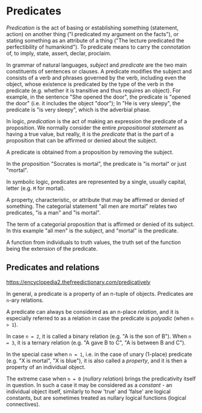 # Predicates

*Predication* is the act of basing or establishing something (statement, action) on another thing ("I predicated my argument on the facts"), or stating something as an attribute of a thing ("The lecture predicated the perfectibility of humankind"). To predicate means to carry the connotation of, to imply, state, assert, declar, proclaim.

In grammar of natural languages, *subject* and *predicate* are the two main constituents of sentences or clauses. A predicate modifies the subject and consists of a verb and phrases governed by the verb, including even the object, whose existence is predicated by the type of the verb in the predicate (e.g. whether it is transitive and thus requires an object). For example, in the sentence "She opened the door", the predicate is "opened the door" (i.e. it includes the object "door"); In "He is very sleepy", the predicate is "is very sleepy", which is the adverbial phase.

In logic, *predication* is the act of making an expression the predicate of a proposition. We normally consider the entire *propositional statement* as having a true value, but really, it is the *predicate* that is the part of a proposition that can be affirmed or denied about the subject.

A predicate is obtained from a proposition by removing the subject.

In the proposition "Socrates is mortal", the predicate is "is mortal" or just "mortal".

In symbolic logic, predicates are represented by a single, usually capital, letter (e.g. `M` for mortal).






A property, characteristic, or attribute that may be affirmed or denied of something. The categorial statement "all men are mortal" relates two predicates, "is a man" and "is mortal".

The term of a categorial proposition that is affirmed or denied of its subject. In this example "all men" is the subject, and "mortal" is the predicate.

A function from individuals to truth values, the truth set of the function being the extension of the predicate.


## Predicates and relations

https://encyclopedia2.thefreedictionary.com/predicatively

In general, a predicate is a property of an n-tuple of objects. Predicates are `n`-ary relations.

A predicate can always be considered as an n-place *relation*, and it is especially referred to as a relation in case the predicate is *polyadic* (when `n > 1`).

In case `n = 2`, it is called a binary relation (e.g. "A is the son of B"). When `n = 3`, it is a ternary relation (e.g. "A gave B to C", "A is between B and C").

In the special case when `n = 1`, i.e. in the case of unary (1-place) predicate (e.g. "X is mortal", "X is blue"), it is also called a *property*, and it is then a property of an individual object.

The extreme case when `n = 0` (*nullary relation*) brings the predicativity itself in question. In such a case it may be considered as a *constant* - an individual object itself, similarly to how 'true' and 'false' are logical constants, but are sometimes treated as nullary logical functions (logical connectives).
